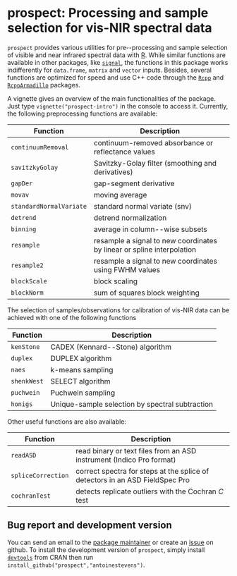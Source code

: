 # prospect: Processing and sample selection for vis-NIR spectral data

`prospect` provides various utilities for pre--processing and sample selection of visible and near infrared spectral data with [R](http://cran.r-project.org/). While similar functions are available in other packages, like [`signal`](http://cran.r-project.org/web/packages/signal/index.html), the functions in this package works indifferently for `data.frame`, `matrix` and `vector` inputs. Besides, several functions are optimized for speed and use C++ code through the [`Rcpp`](http://cran.r-project.org/web/packages/Rcpp/index.html) and [`RcppArmadillo`](http://cran.r-project.org/web/packages/RcppArmadillo/index.html) packages.

A vignette gives an overview of the main functionalities of the package. Just type `vignette("prospect-intro")` in the console to access it. Currently, the following preprocessing functions are available:

| Function                | Description                                                            |
| ----------------------- | ---------------------------------------------------------------------- |
| `continuumRemoval`      | continuum-removed absorbance or reflectance values                     |
| `savitzkyGolay`         | Savitzky-Golay filter (smoothing and derivatives)                      |
| `gapDer`                | gap-segment derivative                                                 |
| `movav`                 | moving average                                                         |
| `standardNormalVariate` | standard normal variate (snv)                                          |
| `detrend`               | detrend normalization                                                  |
| `binning`               | average in column--wise subsets                                        |
| `resample`              | resample a signal to new coordinates by linear or spline interpolation |
| `resample2`             | resample a signal to new coordinates using FWHM values                 |
| `blockScale`            | block scaling                                                          | 
| `blockNorm`             | sum of squares block weighting                                         |

The selection of samples/observations for calibration of vis-NIR data can be achieved with one of the following functions

| Function    |   Description                                   |
|------------ | ----------------------------------------------- |
| `kenStone`  | CADEX (Kennard--Stone) algorithm                |
| `duplex`    | DUPLEX algorithm                                |
| `naes`      | k-means sampling                                |
| `shenkWest` | SELECT algorithm                                |
| `puchwein`  | Puchwein sampling                               |
| `honigs`    | Unique-sample selection by spectral subtraction |

Other useful functions are also available:

| Function           | Description                                                                  |
| ------------------ | ---------------------------------------------------------------------------- |
| `readASD`          | read binary or text files from an ASD instrument (Indico Pro format)         |
| `spliceCorrection` | correct spectra for steps at the splice of detectors in an ASD FieldSpec Pro | 
| `cochranTest`      | detects replicate outliers with the Cochran _C_ test                         |

## Bug report and development version

You can send an email to the [package maintainer](<antoine.stevens@uclouvain.be>) or create an [issue](http://github.com/antoinestevens/prospect/issues) on github. To install the development version of `prospect`, simply install [`devtools`](http://cran.r-project.org/web/packages/devtools/index.html) from CRAN then run `install_github("prospect","antoinestevens")`.
